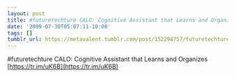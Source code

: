 ```yaml
---
layout: post
title: #futuretechture CALO: Cognitive Assistant that Learns and Organizes
date: '2009-07-30T05:07:11-10:00'
tags: []
tumblr_url: https://metavalent.tumblr.com/post/152298757/futuretechture-calo-cognitive-assistant-that
---
```

#futuretechture CALO: Cognitive Assistant that Learns and Organizes [https://tr.im/uK6B](https://tr.im/uK6B)

